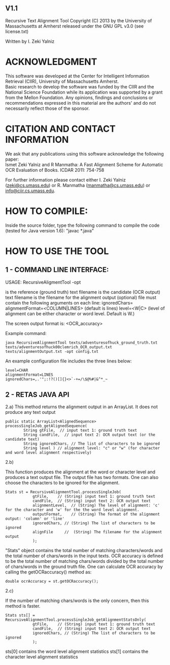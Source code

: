 V1.1
----
Recursive Text Alignment Tool Copyright (C) 2013 by the University of Massachusetts at Amherst released under the GNU  GPL v3.0 (see license.txt)

Written by I. Zeki Yalniz

ACKNOWLEDGMENT
==============
This software was developed at the Center for Intelligent Information Retrieval (CIIR), University of Massachusetts Amherst.  
Basic research to develop the software was funded by the CIIR and the National Science Foundation while its 
application was supported by a grant from the Mellon Foundation. Any opinions, findings and conclusions or recommendations expressed in this
material are the authors' and do not necessarily reflect those of the sponsor. 

CITATION AND CONTACT INFORMATION
================================
We ask that any publications using this software acknowledge the following paper:  
Ismet Zeki Yalniz and R Manmatha: A Fast Alignment Scheme for Automatic OCR Evaluation of Books. ICDAR 2011: 754-758

For further information please contact either 
I. Zeki Yalniz (zeki@cs.umass.edu) or R. Manmatha (manmatha@cs.umass.edu) or info@ciir.cs.umass.edu. 

HOW TO COMPILE:
===============
Inside the source folder, type the following command to compile the code (tested for Java version 1.6):
"javac *.java"

HOW TO USE THE TOOL
===================

1 - COMMAND LINE INTERFACE:
---------------------------

USAGE: RecursiveAligmentTool <refFilename> <candFilename> <outputFilename> -opt <configFile>

<refFilename> is the reference (ground truth) text filename
<candFilename> is the candidate (OCR output) text filename
<outputFilename> is the filename for the alignment output (optional)
<configFile> file must contain the following arguments on each line:
        ignoredChars=<listOfChars>
        alignmentFormat=<COLUMN|LINES> (default is lines)
        level=<W|C> (level of alignment can be either character or word level. Default is W.)

The screen output format is:
        <refFilename> <candFilename> <OCR_accuracy>

Example command: 

    java RecursiveAlignmentTool texts/adventuresofhuck_ground_truth.txt texts/adventuresofhuck00clemrich_OCR_output.txt texts/alignmentOutput.txt -opt config.txt
		
An example configuration file includes the three lines below:

    level=CHAR
    alignmentFormat=LINES
    ignoredChars=,.'";:!?()[]{}<>`-+=/\$@%#|&^*_~


2 - RETAS JAVA API
--------------------------
2.a)
This method returns the alignment output in an ArrayList. 
It does not produce any text output 
	
    public static ArrayList<AlignedSequence> processSingleJob_getAlignedSequence(
            String gtFile,  // input text 1: ground truth text
            String candFile,  // input text 2: OCR output text (or the candidate text)
            String ignoredChars, // The list of characters to be ignored
            String level ) // alignment level: "c" or "w" (for character and word level alignment respectively)    
	
2.b) 

This function produces the alignment at the word or character level and produces a text output file. 
The output file has two formats. One can also choose the characters to be ignored for the alignment. 

	Stats st = RecursiveAlignmentTool.processSingleJob(
	            gtFile,    // (String) input text 1: ground truth text
	            candFile,  // (String) input text 2: OCR output text
	            alignmentLevel,  // (String) The level of alignment: 'c' for the character and 'w' for the the word level alignment.
	            outputFormat,    // (String) The format of the alignment output: 'column' or 'line' 
	            ignoredChars, // (String) The list of characters to be ignored
	            alignFile     //  (String) The filename for the alignment output
	            );  		

"Stats" object contains the total number of matching characters/words and the total number of chars/words in the input texts. 
OCR accuracy is defined to be the total number of matching chars/words divided by the total number of chars/words in the ground truth file. 
One can calculate OCR accuracy by calling the getOCRaccuracy() method as:

	double ocrAccuracy = st.getOCRaccuracy();  
 
2.c)  

If the number of matching chars/words is the only concern, then this method is faster. 

	Stats sts[] = RecursiveAlignmentTool.processSingleJob_getAlignmentStatsOnly(
	            gtFile,    // (String) input text 1: ground truth text
	            candFile,  // (String) input text 2: OCR output text
	            ignoredChars, // (String) The list of characters to be ignored
				);
			
sts[0] contains the word level alignment statistics
sts[1] contains the character level alignment statistics

 
